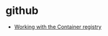 # github

- [Working with the Container registry](https://docs.github.com/en/packages/working-with-a-github-packages-registry/working-with-the-container-registry)

